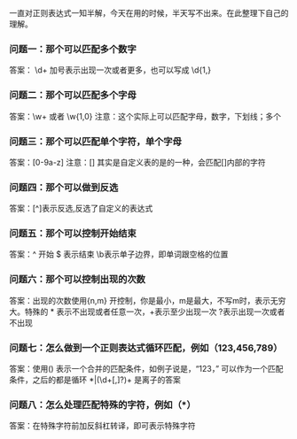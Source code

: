 ﻿一直对正则表达式一知半解，今天在用的时候，半天写不出来。在此整理下自己的理解。

### 问题一：那个可以匹配多个数字
答案： \d+  加号表示出现一次或者更多，也可以写成 \d{1,}
### 问题二：那个可以匹配多个字母
答案：\w+     或者  \w{1,0}  注意：这个实际上可以匹配字母，数字，下划线；多个
### 问题三：那个可以匹配单个字符，单个字母
答案：[0-9a-z]  注意：[] 其实是自定义表的是的一种，会匹配[]内部的字符
### 问题四：那个可以做到反选
答案：[^]表示反选,反选了自定义的表达式
### 问题五：那个可以控制开始结束
答案：^ 开始   $ 表示结束   \b表示单子边界，即单词跟空格的位置
### 问题六：那个可以控制出现的次数
答案：出现的次数使用{n,m}  开控制，你是最小，m是最大，不写m时，表示无穷大。特殊的   * 表示不出现或者任意一次，+表示至少出现一次  ?表示出现一次或者不出现
### 问题七：怎么做到一个正则表达式循环匹配，例如（123,456,789）
答案：使用() 表示一个合并的匹配条件，如例子说是，“123，”  可以作为一个匹配条件，之后的都是循环
\*|(\d+[,]?)+   是离子的答案
### 问题八：怎么处理匹配特殊的字符，例如（*）
答案：在特殊字符前加反斜杠转译，即可表示特殊字符
